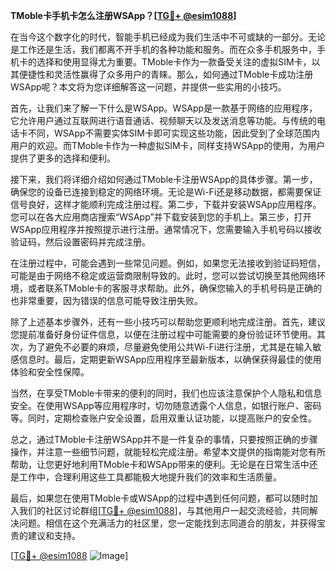 **TMoble卡手机卡怎么注册WSApp？[[TG💪+ @esim1088](https://t.me/s/esim1088)]**

在当今这个数字化的时代，智能手机已经成为我们生活中不可或缺的一部分。无论是工作还是生活，我们都离不开手机的各种功能和服务。而在众多手机服务中，手机卡的选择和使用显得尤为重要。TMoble卡作为一款备受关注的虚拟SIM卡，以其便捷性和灵活性赢得了众多用户的青睐。那么，如何通过TMoble卡成功注册WSApp呢？本文将为您详细解答这一问题，并提供一些实用的小技巧。

首先，让我们来了解一下什么是WSApp。WSApp是一款基于网络的应用程序，它允许用户通过互联网进行语音通话、视频聊天以及发送消息等功能。与传统的电话卡不同，WSApp不需要实体SIM卡即可实现这些功能，因此受到了全球范围内用户的欢迎。而TMoble卡作为一种虚拟SIM卡，同样支持WSApp的使用，为用户提供了更多的选择和便利。

接下来，我们将详细介绍如何通过TMoble卡注册WSApp的具体步骤。第一步，确保您的设备已连接到稳定的网络环境。无论是Wi-Fi还是移动数据，都需要保证信号良好，这样才能顺利完成注册过程。第二步，下载并安装WSApp应用程序。您可以在各大应用商店搜索“WSApp”并下载安装到您的手机上。第三步，打开WSApp应用程序并按照提示进行注册。通常情况下，您需要输入手机号码以接收验证码，然后设置密码并完成注册。

在注册过程中，可能会遇到一些常见问题。例如，如果您无法接收到验证码短信，可能是由于网络不稳定或运营商限制导致的。此时，您可以尝试切换至其他网络环境，或者联系TMoble卡的客服寻求帮助。此外，确保您输入的手机号码是正确的也非常重要，因为错误的信息可能导致注册失败。

除了上述基本步骤外，还有一些小技巧可以帮助您更顺利地完成注册。首先，建议您提前准备好身份证件信息，以便在注册过程中可能需要的身份验证环节使用。其次，为了避免不必要的麻烦，尽量避免使用公共Wi-Fi进行注册，尤其是在输入敏感信息时。最后，定期更新WSApp应用程序至最新版本，以确保获得最佳的使用体验和安全性保障。

当然，在享受TMoble卡带来的便利的同时，我们也应该注意保护个人隐私和信息安全。在使用WSApp等应用程序时，切勿随意透露个人信息，如银行账户、密码等。同时，定期检查账户安全设置，启用双重认证功能，以提高账户的安全性。

总之，通过TMoble卡注册WSApp并不是一件复杂的事情，只要按照正确的步骤操作，并注意一些细节问题，就能轻松完成注册。希望本文提供的指南能对您有所帮助，让您更好地利用TMoble卡和WSApp带来的便利。无论是在日常生活中还是工作中，合理利用这些工具都能极大地提升我们的效率和生活质量。

最后，如果您在使用TMoble卡或WSApp的过程中遇到任何问题，都可以随时加入我们的社区讨论群组[[TG💪+ @esim1088](https://t.me/s/esim1088)]，与其他用户一起交流经验，共同解决问题。相信在这个充满活力的社区里，您一定能找到志同道合的朋友，并获得宝贵的建议和支持。

[[TG💪+ @esim1088](https://t.me/s/esim1088) ![Image](https://i.postimg.cc/4NQfJmqS/Snipaste-2025-05-13-00-14-12.png)]